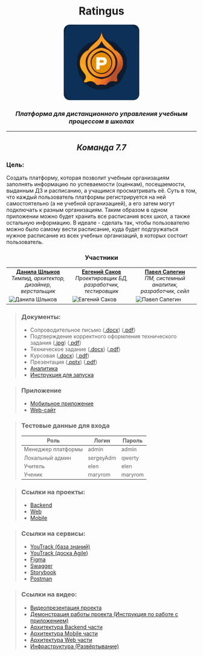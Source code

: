 <div align="center">
    <h1>Ratingus</h1>
    <img src="https://github.com/Ratingus/.github/blob/main/logo.png" height="200"/>
    <figcaption><h3><i>Платформа для дистанционного управления учебным процессом в школах</i></h3></figcaption>
    <hr/>
    <h2><i>Команда 7.7</i></h2>
</div>

### Цель:
Создать платформу, которая позволит учебным организациям заполнять информацию по успеваемости (оценкам), посещаемости, выданным ДЗ и расписанию, а учащимся просматривать её. Суть в том, что каждый пользователь платформы регистрируется на ней самостоятельно (а не учебной организацией), а его затем могут подключать к разным организациям. Таким образом в одном приложении можно будет хранить все расписания всех школ, а также остальную информацию. В идеале - сделать так, чтобы пользователю можно было самому вести расписание, куда будет подгружаться нужное расписание из всех учебных организаций, в которых состоит пользователь.

<table align="center">
  <thead><div align="center"><h3>Участники</h3></div></thead>
  <tr>
    <td align="center"><div><b><a href="https://github.com/burunyuu23">Данила Шлыков</a></b></div><i>Тимлид, архитектор, дизайнер, 
верстальщик</i></td>
    <td align="center"><div><b><a href="https://github.com/PiPuKaPRo">Евгений Саков</a></b></div><i>Проектировщик БД, разработчик, 
тестировщик</i></td>
    <td align="center"><div><b><a href="https://github.com/SapeginPavel">Павел Сапегин</a></b></div><i>ПМ, системный аналитик, разработчик, сейл</i></td>
  </tr>
  <tr>
    <td width = 33.33% height = 33.33% ><img src="https://sun9-23.userapi.com/impg/8FyDqZmTrA4AY_DROvuleQKRWr3SuSnXAaiyHw/3n62_OzeJ-Y.jpg?size=942x942&quality=96&sign=0dcc9e803f9e3540b1cbdde346020e0b&type=album" alt="Данила Шлыков"></td>
    <td width = 33.33% height = 33.33% ><img src="https://avatars.githubusercontent.com/u/91192469" alt="Евгений Саков"></td>
    <td width = 33.33% height = 33.33% ><img src="https://avatars.githubusercontent.com/u/112646457" alt="Павел Сапегин"></td>
  </tr>
</table>

> ### Документы:
> - Сопроводительное письмо ([.docx](https://github.com/ratingus/.github/blob/main/Docs/Soprovoditelnoe.docx)) ([.pdf](https://github.com/ratingus/.github/blob/main/Docs/Soprovoditelnoe.pdf))
> - Подтверждение корректного оформления технического задания ([.jpg](https://github.com/ratingus/.github/blob/main/Docs/Oformitelskie_zadachi.jpg)) ([.pdf](https://github.com/ratingus/.github/blob/main/Docs/Oformitelskie_zadachi.pdf))
> - Техническое задание ([.docx](https://github.com/ratingus/.github/blob/main/Docs/7_7_Tekhnicheskoe_zadanie.docx)) ([.pdf](https://github.com/ratingus/.github/blob/main/Docs/7_7_Tekhnicheskoe_zadanie.pdf))
> - Курсовая ([.docx](https://github.com/ratingus/.github/blob/main/Docs/Kursovaya.docx)) ([.pdf](https://github.com/ratingus/.github/blob/main/Docs/Kursovaya.pdf))
> - Презентация ([.pptx](https://github.com/ratingus/.github/blob/main/Docs/Presentation.pptx)) ([.pdf](https://github.com/ratingus/.github/blob/main/Docs/Presentation.pdf))
> - [Аналитика](https://github.com/ratingus/.github/blob/main/profile/аналитика/ANALYTICS.md)
> - [Инструкция для запуска](https://github.com/ratingus/.github/blob/main/profile/DEPLOYMENT.md)

> ### Приложение
> - [Мобильное приложение](https://github.com/ratingus/ratingus_mobile/releases/latest/download/ratingus.apk)
> - [Web-сайт](https://ratingus.fun/)

> ### Тестовые данные для входа
> | Роль               | Логин     | Пароль  |
> |--------------------|-----------|---------|
> | Менеджер платформы | admin     | admin   |
> | Локальный админ    | sergeyAdm | qwerty  |
> | Учитель            | elen      | elen    |
> | Ученик             | maryrom   | maryrom |

> ### Ссылки на проекты:
> - [Backend](https://github.com/ratingus/ratingus-backend)
> - [Web](https://github.com/ratingus/ratingus-web)
> - [Mobile](https://github.com/ratingus/ratingus_mobile)

> ### Ссылки на сервисы:
> - [YouTrack (база знаний)](https://ratingus.youtrack.cloud/articles/RATINGUS-A-10/DOKUMENTACIYa)
> - [YouTrack (доска Agile)](https://ratingus.youtrack.cloud/agiles/159-2/current)
> - [Figma](https://www.figma.com/design/0RZGaBbtYFtDCzDzM41auT/Ratingus?node-id=29-2&t=iQIGE8YhZJUhCyOl-0)
> - [Swagger](https://ratingus.fun/spring-api/swagger-ui/index.html)
> - [Storybook](https://ratingus.fun/_storybook)
> - [Postman](https://www.postman.com/grey-shadow-803360/workspace/ratingus-public)

> ### Ссылки на видео:
> - [Видеопрезентация проекта](https://youtu.be/CnC1z5LBK0U)
> - [Демонстрация работы проекта (Инструкция по работе с приложением)](https://youtu.be/W8lYlx1VUx4)
> - [Архитектура Backend части](https://youtu.be/xXs4k9Nz9S0)
> - [Архитектура Mobile части](https://youtu.be/p53U3NiAYUo)
> - [Архитектура Web части](https://youtu.be/QIX7QPEhOQY)
> - [Инфраструктура (Развёртывание)](https://youtu.be/8yyvuZ2drnk)